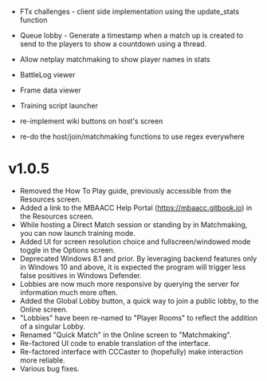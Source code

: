 * FTx challenges - client side implementation using the update_stats function
* Queue lobby - Generate a timestamp when a match up is created to send to the players to show a countdown using a thread.
* Allow netplay matchmaking to show player names in stats
* BattleLog viewer
* Frame data viewer
* Training script launcher

* re-implement wiki buttons on host's screen
* re-do the host/join/matchmaking functions to use regex everywhere

# v1.0.5
- Removed the How To Play guide, previously accessible from the Resources screen.
- Added a link to the MBAACC Help Portal (https://mbaacc.gitbook.io) in the Resources screen.
- While hosting a Direct Match session or standing by in Matchmaking, you can now launch training mode.
- Added UI for screen resolution choice and fullscreen/windowed mode toggle in the Options screen.
- Deprecated Windows 8.1 and prior. By leveraging backend features only in Windows 10 and above, it is expected the program will trigger less false positives in Windows Defender.
- Lobbies are now much more responsive by querying the server for information much more often.
- Added the Global Lobby button, a quick way to join a public lobby, to the Online screen.
- "Lobbies" have been re-named to "Player Rooms" to reflect the addition of a singular Lobby.
- Renamed "Quick Match" in the  Online screen to "Matchmaking".
- Re-factored UI code to enable translation of the interface.
- Re-factored interface with CCCaster to (hopefully) make interaction more reliable.
- Various bug fixes.